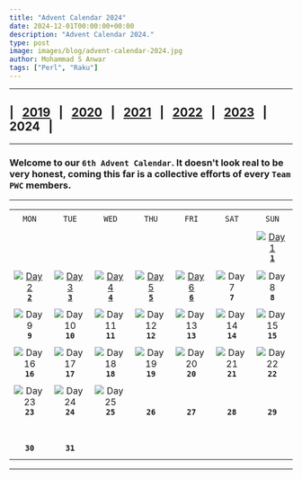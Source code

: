 ```yaml
---
title: "Advent Calendar 2024"
date: 2024-12-01T00:00:00+00:00
description: "Advent Calendar 2024."
type: post
image: images/blog/advent-calendar-2024.jpg
author: Mohammad S Anwar
tags: ["Perl", "Raku"]
---
```

***

## | &nbsp; [**2019**](/blog/advent-calendar-2019) &nbsp; | &nbsp; [**2020**](/blog/advent-calendar-2020) &nbsp; | &nbsp; [**2021**](/blog/advent-calendar-2021) &nbsp; | &nbsp; [**2022**](/blog/advent-calendar-2022) &nbsp; | &nbsp; [**2023**](/blog/advent-calendar-2023) &nbsp; | &nbsp; **2024** &nbsp; |

***

### Welcome to our `6th Advent Calendar`. It doesn't look real to be very honest, coming this far is a collective efforts of every `Team PWC` members.

***

| | | | | | | |
| :---: | :---: | :---: | :---: | :---: | :---: | :---: |
| | | | | | | |
| `MON`<br> |  `TUE`<br> | `WED`<br> |  `THU`<br>| `FRI`<br>|  `SAT`<br> |  `SUN`<br> |
| | | | | | | |
| <br><br><br> | <br><br><br> | <br><br><br> | <br><br><br> | <br><br><br> | <br><br><br> | [![Day 1](/images/blog/2024-12-01-thumbnail.jpg "Leaping from Tree to Tree as They Float Down the Mighty Rivers of British Columbia by Dave Jacoby")](/blog/advent-calendar-2024-12-01)<br>[**`1`**](/blog/advent-calendar-2024-12-01)<br> |
| | | | | | | |
| [![Day 2](/images/blog/2024-12-02-thumbnail.jpg "Special Zeroes by Jorg Sommrey")](/blog/advent-calendar-2024-12-02)<br>[**`2`**](/blog/advent-calendar-2024-12-02) | [![Day 3](/images/blog/2024-12-03-thumbnail.jpg "Split the weakest by Peter Campbell Smith")](/blog/advent-calendar-2024-12-03)<br>[**`3`**](/blog/advent-calendar-2024-12-03) | [![Day 4](/images/blog/2024-12-04-thumbnail.jpg "Reverse Power by Arne Sommer")](/blog/advent-calendar-2024-12-04)<br>[**`4`**](/blog/advent-calendar-2024-12-04) | [![Day 5](/images/blog/2024-12-05-thumbnail.jpg "Odd Character / Most Frequent Word by Laurent Rosenfeld")](/blog/advent-calendar-2024-12-05)<br>[**`5`**](/blog/advent-calendar-2024-12-05) | [![Day 6](/images/blog/2024-12-06-thumbnail.jpg "Easy Pairs - Easy Merge by Matthias Muth")](/blog/advent-calendar-2024-12-06)<br>[**`6`**](/blog/advent-calendar-2024-12-06) | ![Day 7](/images/blog/2024-12-07-thumbnail.jpg "")<br>**`7`** | ![Day 8](/images/blog/2024-12-08-thumbnail.jpg "")<br>**`8`** |
| | | | | | | |
| ![Day 9](/images/blog/2024-12-09-thumbnail.jpg "")<br>**`9`** | ![Day 10](/images/blog/2024-12-10-thumbnail.jpg "")<br>**`10`** | ![Day 11](/images/blog/2024-12-11-thumbnail.jpg "")<br>**`11`** | ![Day 12](/images/blog/2024-12-12-thumbnail.jpg "")<br>**`12`** | ![Day 13](/images/blog/2024-12-13-thumbnail.jpg "")<br>**`13`** | ![Day 14](/images/blog/2024-12-14-thumbnail.jpg "")<br>**`14`** | ![Day 15](/images/blog/2024-12-15-thumbnail.jpg "")<br>**`15`** |
| | | | | | | |
| ![Day 16](/images/blog/2024-12-16-thumbnail.jpg "")<br>**`16`** | ![Day 17](/images/blog/2024-12-17-thumbnail.jpg "")<br>**`17`** | ![Day 18](/images/blog/2024-12-18-thumbnail.jpg "")<br>**`18`** | ![Day 19](/images/blog/2024-12-19-thumbnail.jpg "")<br>**`19`** | ![Day 20](/images/blog/2024-12-20-thumbnail.jpg "")<br>**`20`** | ![Day 21](/images/blog/2024-12-21-thumbnail.jpg "")<br>**`21`** | ![Day 22](/images/blog/2024-12-22-thumbnail.jpg "")<br>**`22`** |
| | | | | | | |
| ![Day 23](/images/blog/2024-12-23-thumbnail.jpg "")<br>**`23`** | ![Day 24](/images/blog/2024-12-24-thumbnail.jpg "")<br>**`24`** | ![Day 25](/images/blog/2024-12-25-thumbnail.jpg "")<br>**`25`** | <br><br>**`26`**<br> | <br><br>**`27`**<br> | <br><br>**`28`**<br> | <br><br>**`29`**<br> |
| <br><br>**`30`**<br> | <br><br>**`31`**<br>  | <br><br><br> | <br><br><br> | <br><br><br> | <br><br><br> | <br><br><br> |
| | | | | | | |
***
